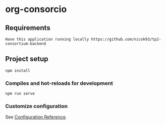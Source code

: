 # org-consorcio

## Requirements
```
Have this application running locally https://github.com/nicok93/tp2-consortium-backend
```

## Project setup
```
npm install
```

### Compiles and hot-reloads for development
```
npm run serve
```

### Customize configuration
See [Configuration Reference](https://cli.vuejs.org/config/).

